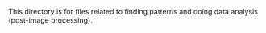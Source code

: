 This directory is for files related to finding patterns and doing data analysis (post-image processing).
